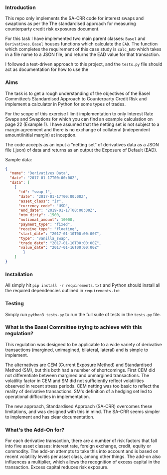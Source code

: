 ### Introduction

This repo only implements the SA-CRR code for interest swaps and swaptions as per the The standardised approach for measuring counterparty credit risk exposures document.

For this task I have implemented two main parent classes: `Basel` and `Derivatives`. `Basel` houses functions which calculate the `EAD`. The function which completes the requirement of  this case study is `calc_EAD` which takes in a file name to a JSON file, and returns the EAD value for that transaction.

I followed a test-driven approach to this project, and the `tests.py` file should act as documentation for how to use the 

### Aims

The task is to get a rough understanding of the objectives of the Basel Committee’s Standardised Approach to Counterparty Credit Risk and implement a calculator in Python for some types of trades. 

For the scope of this exercise I limit implementation to only Interest Rate Swaps and Swaptions for which you can find an example calculation on page 22 (Example 1). I have assumed that the netting set is not subject to a margin agreement and there is no exchange of collateral (independent amount/initial margin) at inception.

The code accepts as an input a “netting set” of derivatives data as a JSON file (.json) of data and returns as an output the Exposure of Default (EAD). 

Sample data:

```json
{
  "name": "Derivatives Data",
  "date": "2017-01-17T00:00:00Z",
  "data": [
    {
      "id": "swap_1",
      "date": "2017-01-17T00:00:00Z",
      "asset_class": "ir",
      "currency_code": "USD",
      "end_date": "2019-01-17T00:00:00Z",
      "mtm_dirty": -1500,
      "notional_amount": 10000,
      "payment_type": "fixed",
      "receive_type": "floating",
      "start_date": "2017-01-10T00:00:00Z",
      "type": "vanilla_swap",
      "trade_date": "2017-01-10T00:00:00Z",
      "value_date": "2017-01-16T00:00:00Z"
		}
	]
}
```



### Installation

All simply hit `pip install -r requirements.txt` and Python should install all the required dependencies outlined in `requirements.txt`

### Testing

Simply run `python3 tests.py` to run the full suite of tests in the `tests.py` file.

### What is the Basel Committee trying to achieve with this regulation?

This regulation was designed to be applicable to a wide variety of derivative transactions (margined, unimagined, bilateral, lateral) and is simple to implement.

The alternatives are CEM (Current Exposure Method) and Standardised Method (SM), but this both had a number of shortcomings. First CEM did not differentiate between margined and unmargined transactions. The volatility factor in CEM and SM did not sufficiently reflect volatilities observed in recent stress periods.  CEM netting was too basic to reflect the reality of derivative transactions. SM's definition of a hedging set led to operational difficulties in implementation.

The new approach, Standardised Approach  (SA-CRR) overcomes these limitations, and was designed with this in mind. The SA-CRR seems simpler to implement and has clear documentation.

###  What's the Add-On for?

For each derivative transaction, there are a number of risk factors that fall into five asset classes: interest rate, foreign exchange, credit, equity or commodity. The add-on attempts to take this into account and is based on recent volatility levels per asset class, among other things. The add-on also influences a multiplier, which allows the recognition of excess capital in the transaction. Excess capital reduces risk exposure.

